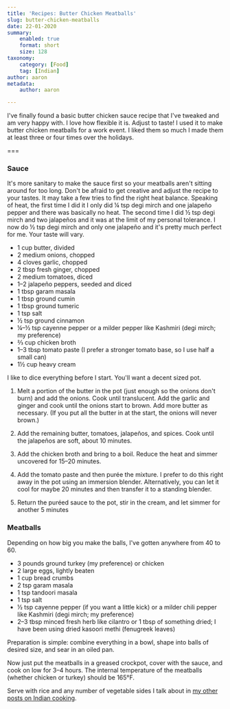 ```yaml
---
title: 'Recipes: Butter Chicken Meatballs'
slug: butter-chicken-meatballs
date: 22-01-2020
summary:
    enabled: true
    format: short
    size: 128
taxonomy:
    category: [Food]
    tag: [Indian]
author: aaron
metadata:
    author: aaron

---
```


I've finally found a basic butter chicken sauce recipe that I've tweaked and am very happy with. I love how flexible it is. Adjust to taste! I used it to make butter chicken meatballs for a work event. I liked them so much I made them at least three or four times over the holidays. 

===

### Sauce

It's more sanitary to make the sauce first so your meatballs aren't sitting around for too long. Don't be afraid to get creative and adjust the recipe to your tastes. It may take a few tries to find the right heat balance. Speaking of heat, the first time I did it I only did &frac14; tsp degi mirch and one jalape&ntilde;o pepper and there was basically no heat. The second time I did &frac12; tsp degi mirch and two jalape&ntilde;os and it was at the limit of my personal tolerance. I now do &frac12; tsp degi mirch and only one jalape&ntilde;o and it's pretty much perfect for me. Your taste will vary.

*   1 cup butter, divided
*   2 medium onions, chopped
*   4 cloves garlic, chopped
*   2 tbsp fresh ginger, chopped
*   2 medium tomatoes, diced
*   1&ndash;2 jalape&ntilde;o peppers, seeded and diced
*   1 tbsp garam masala
*   1 tbsp ground cumin
*   1 tbsp ground tumeric
*   1 tsp salt
*   &frac12; tsp ground cinnamon
*   &frac14;&ndash;&frac12; tsp cayenne pepper or a milder pepper like Kashmiri (degi mirch; my preference)
*   &frac23; cup chicken broth
*   1&ndash;3 tbsp tomato paste (I prefer a stronger tomato base, so I use half a small can)
*   1&frac12; cup heavy cream

I like to dice everything before I start. You'll want a decent sized pot.

1.  Melt a portion of the butter in the pot (just enough so the onions don't burn) and add the onions. Cook until translucent. Add the garlic and ginger and cook until the onions start to brown. Add more butter as necessary. (If you put all the butter in at the start, the onions will never brown.)

2.  Add the remaining butter, tomatoes, jalape&ntilde;os, and spices. Cook until the jalape&ntilde;os are soft, about 10 minutes.

3.  Add the chicken broth and bring to a boil. Reduce the heat and simmer uncovered for 15&ndash;20 minutes.

4.  Add the tomato paste and then purée the mixture. I prefer to do this right away in the pot using an immersion blender. Alternatively, you can let it cool for maybe 20 minutes and then transfer it to a standing blender. 

5.  Return the puréed sauce to the pot, stir in the cream, and let simmer for another 5 minutes

### Meatballs

Depending on how big you make the balls, I've gotten anywhere from 40 to 60.

*   3 pounds ground turkey (my preference) or chicken
*   2 large eggs, lightly beaten
*   1 cup bread crumbs
*   2 tsp garam masala
*   1 tsp tandoori masala
*   1 tsp salt
*   &frac12; tsp cayenne pepper (if you want a little kick) or a milder chili pepper like Kashmiri (degi mirch; my preference)
*   2&ndash;3 tbsp minced fresh herb like cilantro or 1 tbsp of something dried; I have been using dried kasoori methi (fenugreek leaves)

Preparation is simple: combine everything in a bowl, shape into balls of desired size, and sear in an oiled pan.

Now just put the meatballs in a greased crockpot, cover with the sauce, and cook on low for 3&ndash;4 hours. The internal temperature of the meatballs (whether chicken or turkey) should be 165&deg;F.

Serve with rice and any number of vegetable sides I talk about in [my other posts on Indian cooking](tag:Indian).
